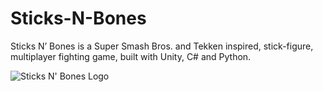 # Sticks-N-Bones
Sticks N’ Bones is a Super Smash Bros. and Tekken inspired, stick-figure, multiplayer fighting game, built with Unity, C# and Python.

![Sticks N' Bones Logo](SticksNBones_Game/Assets/Textures/SticksNBones_Title_Logo_YellowBG.png)
